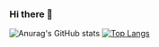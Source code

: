 ### Hi there 👋

![Anurag's GitHub stats](https://github-readme-stats.vercel.app/api?username=erjusstafa&show_icons=true&theme=radical)
[![Top Langs](https://github-readme-stats.vercel.app/api/top-langs/?username=erjusstafa&layout=compact)](https://github.com/erjusstafa/github-readme-stats)
